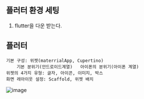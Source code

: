 ## 플러터 환경 세팅

1. flutter을 다운 받는다.



## 플러터

    기본 구성: 위젯(materrialApp, Cupertino)
        기본 분위기(안드로이드계열)   아이폰의 분위기(아이폰 계열)
    위젯의 4가지 유형: 글자, 아이콘, 이미지, 박스
    화면 레아이웃 설정: Scaffold, 위젯 배치

![image](https://github.com/user-attachments/assets/2aaf215a-c700-4262-94c9-e52b314bba1a)
